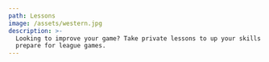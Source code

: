 ```yaml
---
path: Lessons
image: /assets/western.jpg
description: >-
  Looking to improve your game? Take private lessons to up your skills and
  prepare for league games.
---
```


